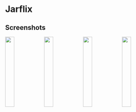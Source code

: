 # Jarflix

## Screenshots

<p>
  <img src="https://github.com/jcs-eu/Jarflix/blob/master/screenshots/Screenshot_1.png" width="24%" />
  <img src="https://github.com/jcs-eu/Jarflix/blob/master/screenshots/Screenshot_2.png" width="24%" />
  <img src="https://github.com/jcs-eu/Jarflix/blob/master/screenshots/Screenshot_3.png" width="24%" />
  <img src="https://github.com/jcs-eu/Jarflix/blob/master/screenshots/Screenshot_4.png" width="24%" />
</p>
